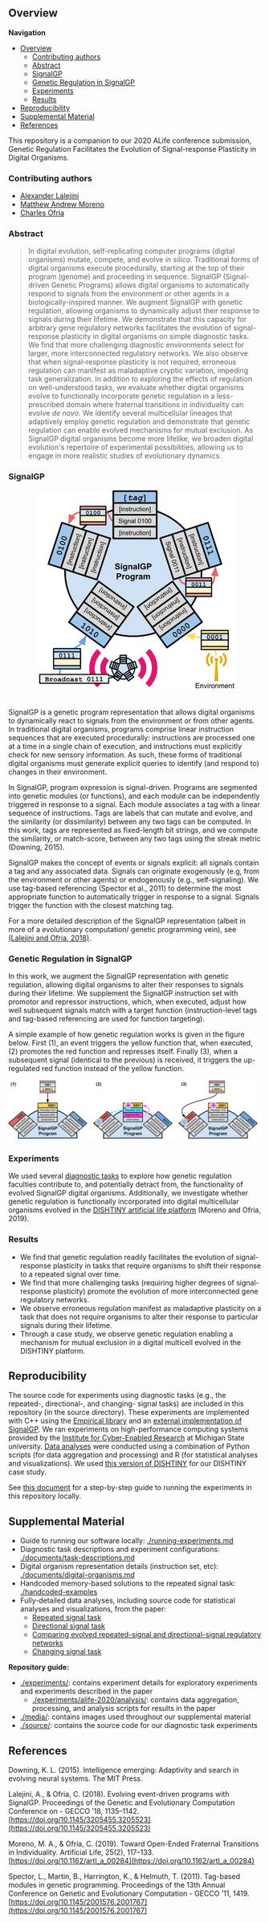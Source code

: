 
## Overview

**Navigation**

<!-- TOC -->

- [Overview](#overview)
  - [Contributing authors](#contributing-authors)
  - [Abstract](#abstract)
  - [SignalGP](#signalgp)
  - [Genetic Regulation in SignalGP](#genetic-regulation-in-signalgp)
  - [Experiments](#experiments)
  - [Results](#results)
- [Reproducibility](#reproducibility)
- [Supplemental Material](#supplemental-material)
- [References](#references)

<!-- /TOC -->


This repository is a companion to our 2020 ALife conference submission, Genetic Regulation Facilitates
the Evolution of Signal-response Plasticity in Digital Organisms.

### Contributing authors

- [Alexander Lalejini](https://lalejini.com/)
- [Matthew Andrew Moreno](http://mmore500.com/)
- [Charles Ofria](https://ofria.com/)

### Abstract

> In digital evolution, self-replicating computer programs (digital organisms) mutate, compete, and evolve _in silico_.
  Traditional forms of digital organisms execute procedurally, starting at the top of their program (genome) and proceeding in sequence.
  SignalGP (Signal-driven Genetic Programs) allows digital organisms to automatically respond to signals from the environment or other agents in a biologically-inspired manner.
  We augment SignalGP with genetic regulation, allowing organisms to dynamically adjust their response to signals during their lifetime.
  We demonstrate that this capacity for arbitrary gene regulatory networks facilitates the evolution of signal-response plasticity in digital organisms on simple diagnostic tasks.
  We find that more challenging diagnostic environments select for larger, more interconnected regulatory networks.
  We also observe that when signal-response plasticity is not required, erroneous regulation can manifest as maladaptive cryptic variation, impeding task generalization.
  In addition to exploring the effects of regulation on well-understood tasks, we evaluate whether digital organisms evolve to functionally incorporate genetic regulation in a less-prescribed domain where
  fraternal transitions in individuality can evolve _de novo_.
  We identify several multicellular lineages that adaptively employ genetic regulation and demonstrate that genetic regulation can enable evolved mechanisms for mutual exclusion.
  As SignalGP digital organisms become more lifelike, we broaden digital evolution's repertoire of experimental possibilities, allowing us to engage in more realistic studies of evolutionary dynamics.

### SignalGP

<!-- ![sgp-cartoon](./media/sgp-cartoon.svg) -->
<span  style="text-align: center; display: block;">
<img src="media/sgp-cartoon.svg" width=400/>
</span> </br>

SignalGP is a genetic program representation that allows digital organisms to dynamically react to
signals from the environment or from other agents.
In traditional digital organisms, programs comprise linear instruction sequences that are executed
procedurally: instructions are processed one at a time in a single chain of execution, and instructions
must explicitly check for new sensory information.
As such, these forms of traditional digital organisms must generate explicit queries to identify (and
respond to) changes in their environment.

In SignalGP, program expression is signal-driven.
Programs are segmented into genetic modules (or functions), and each module can be independently triggered
in response to a signal.
Each module associates a tag with a linear sequence of instructions.
Tags are labels that can mutate and evolve, and the similarity (or dissimilarity) between any two tags
can be computed.
In this work, tags are represented as fixed-length bit strings, and we compute the similarity, or match-score,
between any two tags using the streak metric (Downing, 2015).

SignalGP makes the concept of events or signals explicit: all signals contain a tag and any associated
data.
Signals can originate exogenously (e.g, from the environment or other agents) or endogenously (e.g., self-signaling).
We use tag-based referencing (Spector et al., 2011) to determine the most appropriate function to automatically trigger in
response to a signal.
Signals trigger the function with the closest matching tag.

For a more detailed description of the SignalGP representation (albeit in more of a evolutionary computation/
genetic programming vein), see [(Lalejini and Ofria, 2018)](https://doi.org/10.1145/3205455.3205523).

### Genetic Regulation in SignalGP

In this work, we augment the SignalGP representation with genetic regulation, allowing digital organisms
to alter their responses to signals during their lifetime.
We supplement the SignalGP instruction set with promotor and repressor instructions, which, when executed, adjust how well subsequent signals match with a target function (instruction-level tags and tag-based referencing are used for function targeting).

A simple example of how genetic regulation works is given in the figure below. First (1), an event triggers the yellow function that, when executed, (2) promotes the red function and represses itself. Finally (3), when a subsequent signal (identical to the previous) is received, it triggers the up-regulated red function instead of the yellow function.

![regulation-example](./media/regulation-example-cartoon.svg)

### Experiments

We used several [diagnostic tasks](./documents/task-descriptions.md) to explore how genetic regulation faculties contribute to, and potentially detract from, the functionality of evolved SignalGP digital organisms.
Additionally, we investigate whether genetic regulation is functionally incorporated into digital multicellular organisms evolved in the [DISHTINY artificial life platform](https://github.com/mmore500/dishtiny) (Moreno and Ofria, 2019).

### Results

- We find that genetic regulation readily facilitates the evolution of signal-response plasticity in tasks that require organisms to shift their response to a repeated signal over time.
- We find that more challenging tasks (requiring higher degrees of signal-response plasticity) promote the evolution of more interconnected gene regulatory networks.
- We observe erroneous regulation manifest as maladaptive plasticity on a task that does not require organisms to alter their response to particular signals during their lifetime.
- Through a case study, we observe genetic regulation enabling a mechanism for mutual exclusion in a digital multicell evolved in the DISHTINY platform.

## Reproducibility

The source code for experiments using diagnostic tasks (e.g., the repeated-, directional-, and changing- signal tasks) are included in this repository (in the source directory). These experiments are implemented with C++ using the [Empirical library](https://github.com/devosoft/Empirical) and an [external implementation of SignalGP](https://github.com/amlalejini/SignalGP). We ran experiments on high-performance computing systems provided by the [Institute for Cyber-Enabled Research](https://icer.msu.edu/) at Michigan State university.
[Data analyses](experiments/alife-2020/analysis/) were conducted using a combination of Python scripts (for data aggregation and processing) and R (for statistical analyses and visualizations).
We used [this version of DISHTINY](https://github.com/mmore500/dishtiny/tree/53vgh) for our DISHTINY case study.

See [this document](./running-experiments.md) for a step-by-step guide to running the experiments in this repository locally.

## Supplemental Material

- Guide to running our software locally: [./running-experiments.md](./running-experiments.md)
- Diagnostic task descriptions and experiment configurations: [./documents/task-descriptions.md](./documents/task-descriptions.md)
- Digital organism representation details (instruction set, etc): [./documents/digital-organisms.md](./documents/digital-organisms.md)
- Handcoded memory-based solutions to the repeated signal task: [./handcoded-examples](./documents/handcoded-examples.md)
- Fully-detailed data analyses, including source code for statistical analyses and visualizations, from the paper:
  - [Repeated signal task](https://lalejini.com/ALife-2020--SignalGP-Genetic-Regulation/experiments/alife-2020/analysis/repeated-signal-task-analysis.html)
  - [Directional signal task](https://lalejini.com/ALife-2020--SignalGP-Genetic-Regulation/experiments/alife-2020/analysis/directional-signal-task-analysis.html)
  - [Comparing evolved repeated-signal and directional-signal regulatory networks](https://lalejini.com/ALife-2020--SignalGP-Genetic-Regulation/experiments/alife-2020/analysis/regulatory-network-comparison.html)
  - [Changing signal task](https://lalejini.com/ALife-2020--SignalGP-Genetic-Regulation/experiments/alife-2020/analysis/changing-signal-task-analysis.html)

**Repository guide:**

- [./experiments/](./experiments/): contains experiment details for exploratory experiments and experiments described in the paper
  - [./experiments/alife-2020/analysis/](./experiments/alife-2020/analysis/): contains data aggregation, processing, and analysis scripts for results in the paper
- [./media/](./media/): contains images used throughout our supplemental material
- [./source/](./source/): contains the source code for our diagnostic task experiments

## References

Downing, K. L. (2015). Intelligence emerging: Adaptivity and search in evolving neural systems. The MIT Press.

Lalejini, A., & Ofria, C. (2018). Evolving event-driven programs with SignalGP. Proceedings of the Genetic and Evolutionary Computation Conference on - GECCO ’18, 1135–1142. [https://doi.org/10.1145/3205455.3205523](https://doi.org/10.1145/3205455.3205523)

Moreno, M. A., & Ofria, C. (2019). Toward Open-Ended Fraternal Transitions in Individuality. Artificial Life, 25(2), 117–133. [https://doi.org/10.1162/artl_a_00284](https://doi.org/10.1162/artl_a_00284)

Spector, L., Martin, B., Harrington, K., & Helmuth, T. (2011). Tag-based modules in genetic programming. Proceedings of the 13th Annual Conference on Genetic and Evolutionary Computation - GECCO ’11, 1419. [https://doi.org/10.1145/2001576.2001767](https://doi.org/10.1145/2001576.2001767)

